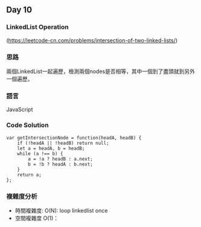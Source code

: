 ## Day 10

### LinkedList Operation

(<https://leetcode-cn.com/problems/intersection-of-two-linked-lists/>)

### 思路

兩個LinkedList一起遍歷，檢測兩個nodes是否相等，其中一個到了盡頭就到另外一個遍歷。

### 語言

JavaScript

### Code Solution

```
var getIntersectionNode = function(headA, headB) {
    if (!headA || !headB) return null;
    let a = headA, b = headB;
    while (a !== b) {
        a = !a ? headB : a.next;
        b = !b ? headA : b.next;
    }
    return a;
};
```

### 複雜度分析

- 時間複雜度: O(N): loop linkedlist once
- 空間複雜度 O(1)：
